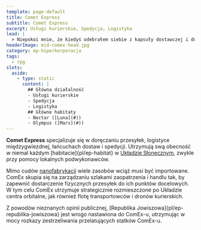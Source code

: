 ```yaml
---
template: page-default
title: Comet Express
subtitle: Comet Express
excerpt: Usługi kurierskie, Spedycja, Logistyka
lead: |
  > Niepokoi mnie, że kiedyś odebrałem siebie z kapsuły dostawczej i do dziś nie wiem, kto mnie wysłał.
headerImage: mid-comex-head.jpg
category: ep-hiperkorporacja
tags:
  - rpg
slots:
  aside:
    - type: static
      content: |
        ## Główna działalność
        - Usługi kurierskie
        - Spedycja
        - Logistyka
        ## Główne habitaty
        - Nectar ([Luna](#))
        - Olympus ([Mars](#))
---
```

**Comet Express** specjalizuje się w doręczaniu przesyłek, logistyce międzygwiezdnej, łańcuchach dostaw i spedycji. Utrzymują swą obecność w niemal każdym [habitacie]{pl/ep-habitat} w [Układzie Słonecznym](#), zwykle przy pomocy lokalnych podwykonawców.

Mimo cudów [nanofabrykacji](#) wiele zasobów wciąż musi być importowane. ComEx skupia się na zarządzaniu szlakami zaopatrzenia i handlu tak, by zapewnić dostarczenie fizycznych przesyłek do ich punktów docelowych. W tym celu ComEx utrzymuje strategicznie rozmieszczone po Układzie centra orbitalne, jak również flotę transportowców i dronów kurierskich.

Z powodów nieznanych opinii publicznej, [Republika Jowiszowa]{pl/ep-republika-jowiszowa} jest wrogo nastawiona do ComEx-u, utrzymując w mocy rozkazy zestrzeliwania przelatujących statków ComEx-u.
